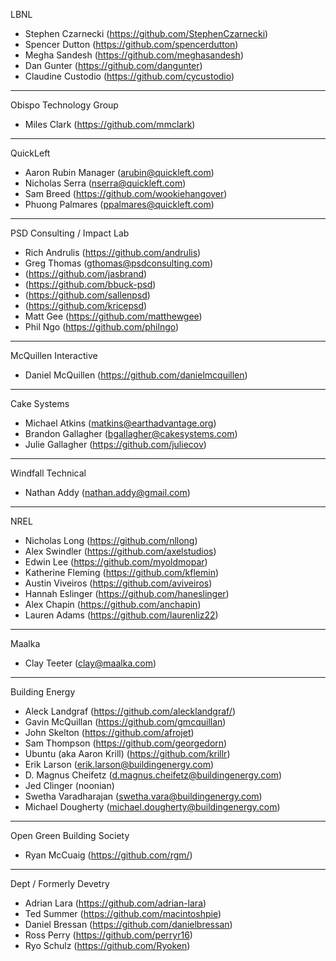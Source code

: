 LBNL

- Stephen Czarnecki (https://github.com/StephenCzarnecki)
- Spencer Dutton (https://github.com/spencerdutton)
- Megha Sandesh (https://github.com/meghasandesh)
- Dan Gunter (https://github.com/dangunter)
- Claudine Custodio (https://github.com/cycustodio)

---

Obispo Technology Group

- Miles Clark (https://github.com/mmclark)

---

QuickLeft

- Aaron Rubin Manager (arubin@quickleft.com)
- Nicholas Serra (nserra@quickleft.com)
- Sam Breed (https://github.com/wookiehangover)
- Phuong Palmares (ppalmares@quickleft.com)

---

PSD Consulting / Impact Lab

- Rich Andrulis (https://github.com/andrulis)
- Greg Thomas (gthomas@psdconsulting.com)
- (https://github.com/jasbrand)
- (https://github.com/bbuck-psd)
- (https://github.com/sallenpsd)
- (https://github.com/kricepsd)
- Matt Gee (https://github.com/matthewgee)
- Phil Ngo (https://github.com/philngo)

---

McQuillen Interactive

- Daniel McQuillen (https://github.com/danielmcquillen)

---

Cake Systems

- Michael Atkins (matkins@earthadvantage.org)
- Brandon Gallagher (bgallagher@cakesystems.com)
- Julie Gallagher (https://github.com/juliecov)

---

Windfall Technical

- Nathan Addy (nathan.addy@gmail.com)

---

NREL

- Nicholas Long (https://github.com/nllong)
- Alex Swindler (https://github.com/axelstudios)
- Edwin Lee (https://github.com/myoldmopar)
- Katherine Fleming (https://github.com/kflemin)
- Austin Viveiros (https://github.com/aviveiros)
- Hannah Eslinger (https://github.com/haneslinger)
- Alex Chapin (https://github.com/anchapin)
- Lauren Adams (https://github.com/laurenliz22)

---

Maalka

- Clay Teeter (clay@maalka.com)

---

Building Energy

- Aleck Landgraf (https://github.com/alecklandgraf/)
- Gavin McQuillan (https://github.com/gmcquillan)
- John Skelton (https://github.com/afrojet)
- Sam Thompson (https://github.com/georgedorn)
- Ubuntu (aka Aaron Krill) (https://github.com/krillr)
- Erik Larson (erik.larson@buildingenergy.com)
- D. Magnus Cheifetz (d.magnus.cheifetz@buildingenergy.com)
- Jed Clinger (noonian)
- Swetha Varadharajan (swetha.vara@buildingenergy.com)
- Michael Dougherty (michael.dougherty@buildingenergy.com)

---

Open Green Building Society

- Ryan McCuaig (https://github.com/rgm/)

---

Dept / Formerly Devetry

- Adrian Lara (https://github.com/adrian-lara)
- Ted Summer (https://github.com/macintoshpie)
- Daniel Bressan (https://github.com/danielbressan)
- Ross Perry (https://github.com/perryr16)
- Ryo Schulz (https://github.com/Ryoken)
